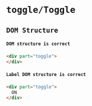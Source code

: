 # `toggle/Toggle`

## `DOM Structure`

####   `DOM structure is correct`

```html
<div part="toggle">
</div>

```

####   `Label DOM structure is correct`

```html
<div part="toggle">
  ON
</div>

```

